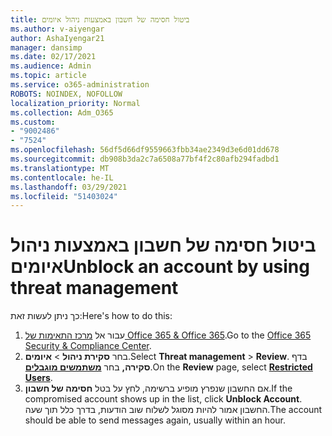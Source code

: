 ```yaml
---
title: ביטול חסימה של חשבון באמצעות ניהול איומים
ms.author: v-aiyengar
author: AshaIyengar21
manager: dansimp
ms.date: 02/17/2021
ms.audience: Admin
ms.topic: article
ms.service: o365-administration
ROBOTS: NOINDEX, NOFOLLOW
localization_priority: Normal
ms.collection: Adm_O365
ms.custom:
- "9002486"
- "7524"
ms.openlocfilehash: 56df5d66df9559663fbb34ae2349d3e6d01dd678
ms.sourcegitcommit: db908b3da2c7a6508a77bf4f2c80afb294fadbd1
ms.translationtype: MT
ms.contentlocale: he-IL
ms.lasthandoff: 03/29/2021
ms.locfileid: "51403024"
---
```

# <a name="unblock-an-account-by-using-threat-management"></a><span data-ttu-id="d7ff5-102">ביטול חסימה של חשבון באמצעות ניהול איומים</span><span class="sxs-lookup"><span data-stu-id="d7ff5-102">Unblock an account by using threat management</span></span>

<span data-ttu-id="d7ff5-103">כך ניתן לעשות זאת:</span><span class="sxs-lookup"><span data-stu-id="d7ff5-103">Here's how to do this:</span></span> 

1. <span data-ttu-id="d7ff5-104">עבור אל [מרכז התאימות של Office 365 & Office 365](https://go.microsoft.com/fwlink/p/?linkid=2077143).</span><span class="sxs-lookup"><span data-stu-id="d7ff5-104">Go to the [Office 365 Security & Compliance Center](https://go.microsoft.com/fwlink/p/?linkid=2077143).</span></span>
1. <span data-ttu-id="d7ff5-105">בחר **סקירת ניהול**  >  **איומים**.</span><span class="sxs-lookup"><span data-stu-id="d7ff5-105">Select **Threat management** > **Review**.</span></span> <span data-ttu-id="d7ff5-106">בדף **סקירה,** בחר **[משתמשים מוגבלים](https://go.microsoft.com/fwlink/?linkid=2103514)**.</span><span class="sxs-lookup"><span data-stu-id="d7ff5-106">On the **Review** page, select **[Restricted Users](https://go.microsoft.com/fwlink/?linkid=2103514)**.</span></span>
1. <span data-ttu-id="d7ff5-107">אם החשבון שנפרץ מופיע ברשימה, לחץ על בטל **חסימה של חשבון**.</span><span class="sxs-lookup"><span data-stu-id="d7ff5-107">If the compromised account shows up in the list, click **Unblock Account**.</span></span> <span data-ttu-id="d7ff5-108">החשבון אמור להיות מסוגל לשלוח שוב הודעות, בדרך כלל תוך שעה.</span><span class="sxs-lookup"><span data-stu-id="d7ff5-108">The account should be able to send messages again, usually within an hour.</span></span>